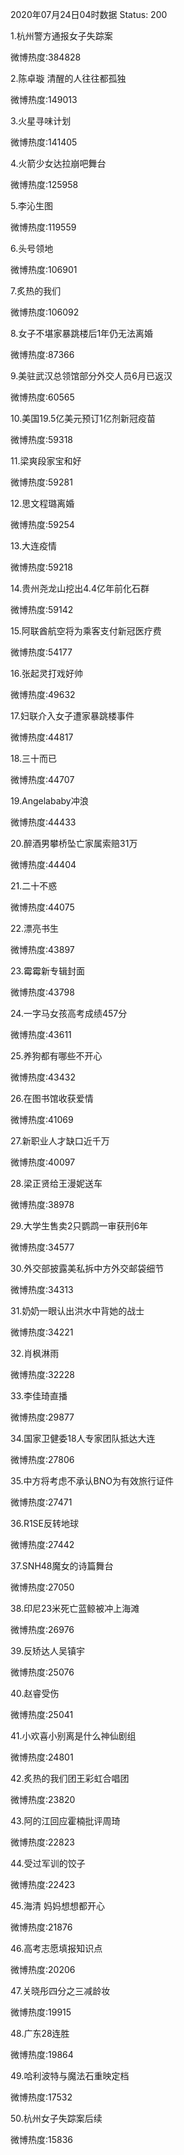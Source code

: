 2020年07月24日04时数据
Status: 200

1.杭州警方通报女子失踪案

微博热度:384828

2.陈卓璇 清醒的人往往都孤独

微博热度:149013

3.火星寻味计划

微博热度:141405

4.火箭少女达拉崩吧舞台

微博热度:125958

5.李沁生图

微博热度:119559

6.头号领地

微博热度:106901

7.炙热的我们

微博热度:106092

8.女子不堪家暴跳楼后1年仍无法离婚

微博热度:87366

9.美驻武汉总领馆部分外交人员6月已返汉

微博热度:60565

10.美国19.5亿美元预订1亿剂新冠疫苗

微博热度:59318

11.梁爽段家宝和好

微博热度:59281

12.思文程璐离婚

微博热度:59254

13.大连疫情

微博热度:59218

14.贵州尧龙山挖出4.4亿年前化石群

微博热度:59142

15.阿联酋航空将为乘客支付新冠医疗费

微博热度:54177

16.张起灵打戏好帅

微博热度:49632

17.妇联介入女子遭家暴跳楼事件

微博热度:44817

18.三十而已

微博热度:44707

19.Angelababy冲浪

微博热度:44433

20.醉酒男攀桥坠亡家属索赔31万

微博热度:44404

21.二十不惑

微博热度:44075

22.漂亮书生

微博热度:43897

23.霉霉新专辑封面

微博热度:43798

24.一字马女孩高考成绩457分

微博热度:43611

25.养狗都有哪些不开心

微博热度:43432

26.在图书馆收获爱情

微博热度:41069

27.新职业人才缺口近千万

微博热度:40097

28.梁正贤给王漫妮送车

微博热度:38978

29.大学生售卖2只鹦鹉一审获刑6年

微博热度:34577

30.外交部披露美私拆中方外交邮袋细节

微博热度:34313

31.奶奶一眼认出洪水中背她的战士

微博热度:34221

32.肖枫淋雨

微博热度:32228

33.李佳琦直播

微博热度:29877

34.国家卫健委18人专家团队抵达大连

微博热度:27806

35.中方将考虑不承认BNO为有效旅行证件

微博热度:27471

36.R1SE反转地球

微博热度:27442

37.SNH48魔女的诗篇舞台

微博热度:27050

38.印尼23米死亡蓝鲸被冲上海滩

微博热度:26976

39.反矫达人吴镇宇

微博热度:25076

40.赵睿受伤

微博热度:25041

41.小欢喜小别离是什么神仙剧组

微博热度:24801

42.炙热的我们团王彩虹合唱团

微博热度:23820

43.阿的江回应霍楠批评周琦

微博热度:22823

44.受过军训的饺子

微博热度:22423

45.海清 妈妈想想都开心

微博热度:21876

46.高考志愿填报知识点

微博热度:20206

47.关晓彤四分之三减龄妆

微博热度:19915

48.广东28连胜

微博热度:19864

49.哈利波特与魔法石重映定档

微博热度:17532

50.杭州女子失踪案后续

微博热度:15836

